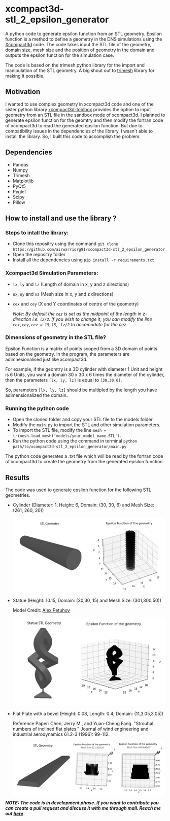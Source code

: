 # xcompact3d-stl_2_epsilon_generator
A python code to generate epsilon function from an STL geometry. Epsilon function is a method to define a geometry in the DNS simulations using the [Xcompact3d](https://github.com/xcompact3d/Incompact3d) code. The code takes input the STL file of the geometry, domain size, mesh size and the position of geometry in the domain and outputs the epsilon function for the simulation case. 

The code is based on the trimesh python library for the import and manipulation of the STL geometry. A big shout out to [trimesh](https://github.com/mikedh/trimesh) library for making it possible. 

## Motivation
I wanted to use complex geometry in xcompact3d code and one of the sister python library [xcompact3d-toolbox](https://github.com/fschuch/xcompact3d_toolbox/) provides the option to input geometry from an STL file in the sandbox mode of xcompact3d. I planned to generate epsilon function for the geomtry and then modify the fortran code of xcompact3d to read the generated epsilon function. But due to compatibility issues in the dependencies of the library, I wasn't able to install the library. So, I built this code to accomplish the problem.

## Dependencies
+ Pandas
+ Numpy
+ Trimesh
+ Matplotlib
+ PyQt5
+ Pyglet
+ Scipy
+ Pillow

## How to install and use the library ?
### Steps to intall the library:
+ Clone this repositry using the command `git clone https://github.com/airwarriorg91/xcompact3d-stl_2_epsilon_generator`
+ Open the repositry folder
+ Install all the dependencies using `pip install -r requirements.txt`

### Xcompact3d Simulation Parameters:
+ `lx`, `ly` and `lz` (Length of domain in x, y and z directions)
+ `nx`, `ny` and `nz` (Mesh size in x, y and z directions)
+ `cex` and `cey` (X and Y coordinates of centre of the geometry)

  _Note: By default the `cez` is set as the midpoint of the length in z-direction i.e. `lz/2`. If you wish to change it, you can modify the line 
  `cex,cey,cez = 15,15, lz/2` to accomodate for the cez._

### Dimensions of geometry in the STL file?
Epsilon Function is a matrix of points scoped from a 3D domain of points based on the geometry. In the program, the parameters are adimnesionalised just like xcompact3d.

For example, if the geomtry is a 3D cylinder with diameter 1 Unit and height is 6 Units, you want a domain 30 x 30 x 6 times the diameter of the cylinder, then the parameters `[lx, ly, lz]` is equal to `[30,30,6]`.

So, parameters `[lx, ly, lz]` should be multipled by the length you have adimensionalized the domain. 

### Running the python code
+ Open the cloned folder and copy your STL file to the models folder.
+ Modify the `main.py` to import the STL and other simulation parameters.
+ To import the STL file, modify the line `mesh = trimesh.load_mesh('models/your_model_name.STL')`.
+ Run the python code using the command in terminal `python path/to/xcompact3d-stl_2_epsilon_generator/main.py`

The python code generates a .txt file which will be read by the fortran code of xcompact3d to create the geometry from the generated epsilon function.


## Results
The code was used to generate epslion function for the following STL geometries.

* Cylinder (Diameter: 1, Height: 6, Domain: (30, 30, 6) and Mesh Size: (261, 260, 20))

  ![Cylinder STL Geometry visualized and converted into Epsilon function using the code](/images/cylinder.png)

* Statue (Height: 10.15, Domain: (30,30, 15) and Mesh Size: (301,300,50))
  
  Model Credit: [Alex Petuhov](https://grabcad.com/library/abstraction-2)

  ![Statue STL Geometry visualized and converted into Epsilon function using the code](/images/statue.png)

* Flat Plate with a bevel (Height: 0.08, Length: 0.4, Domain: (11,3.05,3.05))
  
  Reference Paper: Chen, Jerry M., and Yuan-Cheng Fang. "Strouhal numbers of inclined flat plates." Journal of wind engineering and industrial aerodynamics 61.2-3 (1996): 99-112. 

   ![Flat Plate STL Geometry visualized and converted into Epsilon function using the code](/images/flat-plate.png)

***NOTE: The code is in development phase. If you want to contribute you can create a pull request and discuss it with me through mail. Reach me out [here](mailto:gauravxpgupta@gmail.com)***

